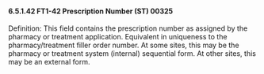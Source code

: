 #### 6.5.1.42 FT1-42 Prescription Number (ST) 00325

Definition: This field contains the prescription number as assigned by the pharmacy or treatment application. Equivalent in uniqueness to the pharmacy/treatment filler order number. At some sites, this may be the pharmacy or treatment system (internal) sequential form. At other sites, this may be an external form.
